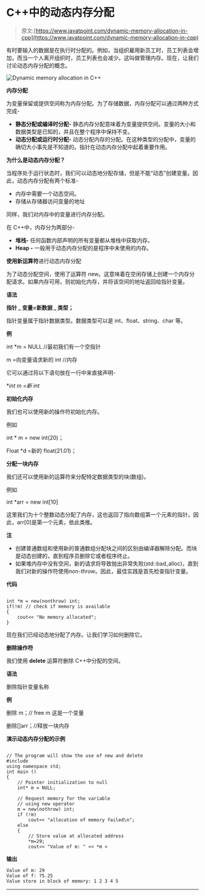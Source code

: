 # C++中的动态内存分配

> 原文:[https://www.javatpoint.com/dynamic-memory-allocation-in-cpp](https://www.javatpoint.com/dynamic-memory-allocation-in-cpp)

有时要输入的数据是在执行时分配的。例如，当组织雇用新员工时，员工列表会增加，而当一个人离开组织时，员工列表也会减少。这叫做管理内存。现在，让我们讨论动态内存分配的概念。

![Dynamic memory allocation in C++](../Images/ea9784a5bc4559e4c01ed9a067c42350.png)

**内存分配**

为变量保留或提供空间称为内存分配。为了存储数据，内存分配可以通过两种方式完成-

*   **静态分配或编译时分配-** 静态内存分配意味着为变量提供空间。变量的大小和数据类型是已知的，并且在整个程序中保持不变。
*   **动态分配或运行时分配-** 动态分配内存的分配。在这种类型的分配中，变量的确切大小事先是不知道的。指针在动态内存分配中起着重要作用。

**为什么是动态内存分配？**

当程序处于运行状态时，我们可以动态地分配存储，但是不能“动态”创建变量。因此，动态内存分配有两个标准-

*   内存中需要一个动态空间。
*   存储从存储器访问变量的地址

同样，我们对内存中的变量进行内存分配。

在 C++中，内存分为两部分-

*   **堆栈-** 任何函数内部声明的所有变量都从堆栈中获取内存。
*   **Heap -** 一般用于动态内存分配的是程序中未使用的内存。

**使用新运算符**进行动态内存分配

为了动态分配空间，使用了运算符 new。这意味着在空闲存储上创建一个内存分配请求。如果内存可用，则初始化内存，并将该空间的地址返回给指针变量。

**语法**

**指针 _ 变量=新数据 _ 类型；**

指针变量属于指针数据类型。数据类型可以是 int、float、string、char 等。

**例**

int *m = NULL //最初我们有一个空指针

m =向变量请求新的 int //内存

它可以通过将以下语句放在一行中来直接声明-

**int *m =新 int**

**初始化内存**

我们也可以使用新的操作符初始化内存。

例如

int * m = new int(20)；

Float *d =新的 float(21.01)；

**分配一块内存**

我们还可以使用新的运算符来分配特定数据类型的块(数组)。

例如

int *arr = new int[10]

这里我们为十个整数动态分配了内存，这也返回了指向数组第一个元素的指针。因此，arr[0]是第一个元素，依此类推。

**注**

*   创建普通数组和使用新的普通数组分配块之间的区别由编译器解除分配。而块是动态创建的，直到程序员删除它或者程序终止。
*   如果堆内存中没有空间，新的请求将导致抛出异常失败(std::bad_alloc)，直到我们对新的操作符使用*non-throw*。因此，最佳实践是首先检查指针变量。

**代码**

```

int *m = new(nonthrow) int;
if(!m) // check if memory is available 
{
	cout<< "No memory allocated";
}

```

现在我们已经动态地分配了内存。让我们学习如何删除它。

**删除操作符**

我们使用 **delete** 运算符删除 C++中分配的空间。

**语法**

删除指针变量名称

**例**

删除 m；// free m 这是一个变量

删除[]arr；//释放一块内存

**演示动态内存分配的示例**

```

// The program will show the use of new and delete
#include 
using namespace std;
int main ()
{
	// Pointer initialization to null
	int* m = NULL;

	// Request memory for the variable
	// using new operator
	m = new(nothrow) int;
	if (!m)
		cout<< "allocation of memory failed\n";
	else
	{
		// Store value at allocated address
		*m=29;
		cout<< "Value of m: " << *m <
```

**输出**

```
Value of m: 29
Value of f: 75.25
Value store in block of memory: 1 2 3 4 5     

```

* * *